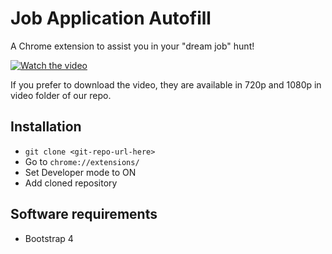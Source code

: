 # Job Application Autofill
A Chrome extension to assist you in your "dream job" hunt!

[![Watch the video](https://github.com/jayjagtap/Autofill-Buddy/blob/master/thumbnail.png)](https://youtu.be/BZmXUMSAnfc)

If you prefer to download the video, they are available in 720p and 1080p in video folder of our repo.

## Installation

- ```git clone <git-repo-url-here>```
- Go to ```chrome://extensions/```
- Set Developer mode to ON
- Add cloned repository

## Software requirements
- Bootstrap 4
